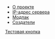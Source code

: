 - [О проекте](/ru/about)
- [IP-адрес сервера](/ru/ip)
- [Модпак](/ru/modpack)
- [Создатели](/ru/contributors)
<html>
<body>
<a href="{{ site.github.zip_url }}" class="btn">Тестовая кнопка</a>
</body
  </html>
